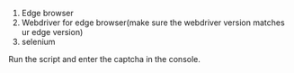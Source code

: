 1. Edge browser
2. Webdriver for edge browser(make sure the webdriver version matches ur edge version)
3. selenium

Run the script and enter the captcha in the console.
